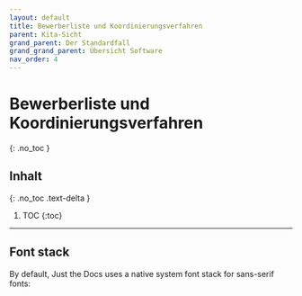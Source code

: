```yaml
---
layout: default
title: Bewerberliste und Koordinierungsverfahren
parent: Kita-Sicht
grand_parent: Der Standardfall
grand_grand_parent: Übersicht Software
nav_order: 4
---
```


# Bewerberliste und Koordinierungsverfahren
{: .no_toc }

## Inhalt
{: .no_toc .text-delta }

1. TOC
{:toc}

---

## Font stack

By default, Just the Docs uses a native system font stack for sans-serif fonts:
